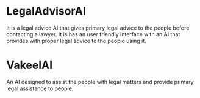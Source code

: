# LegalAdvisorAI
It is a legal advice AI that gives primary legal advice to the people before contacting a lawyer.
It is has an user friendly interface with an AI that provides with proper legal advice to the people using it.
# VakeelAI
An AI designed to assist the people with legal matters and provide primary legal assistance to people.
